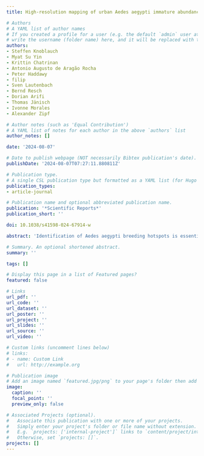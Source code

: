 ```yaml
---
title: High-resolution mapping of urban Aedes aegypti immature abundance through breeding site detection based on satellite and street view imagery

# Authors
# A YAML list of author names
# If you created a profile for a user (e.g. the default `admin` user at `content/authors/admin/`), 
# write the username (folder name) here, and it will be replaced with their full name and linked to their profile.
authors:
- Steffen Knoblauch
- Myat Su Yin
- Krittin Chatrinan
- Antonio Augusto de Aragão Rocha
- Peter Haddawy
- filip
- Sven Lautenbach
- Bernd Resch
- Dorian Arifi
- Thomas Jänisch
- Ivonne Morales
- Alexander Zipf

# Author notes (such as 'Equal Contribution')
# A YAML list of notes for each author in the above `authors` list
author_notes: []

date: '2024-08-07'

# Date to publish webpage (NOT necessarily Bibtex publication's date).
publishDate: '2024-08-07T07:27:11.880811Z'

# Publication type.
# A single CSL publication type but formatted as a YAML list (for Hugo requirements).
publication_types:
- article-journal

# Publication name and optional abbreviated publication name.
publication: '*Scientific Reports*'
publication_short: ''

doi: 10.1038/s41598-024-67914-w

abstract: 'Identification of Aedes aegypti breeding hotspots is essential for the implementation of targeted vector control strategies and thus the prevention of several mosquito-borne diseases worldwide. Training computer vision models on satellite and street view imagery in the municipality of Rio de Janeiro, we analyzed the correlation between the density of common breeding grounds and Aedes aegypti infestation measured by ovitraps on a monthly basis between 2019 and 2022. Our findings emphasized the significance (p ≤ 0.05) of micro-habitat proxies generated through object detection, allowing to explain high spatial variance in urban abundance of Aedes aegypti immatures. Water tanks, non-mounted car tires, plastic bags, potted plants, and storm drains positively correlated with Aedes aegypti egg and larva counts considering a 1000 m mosquito flight range buffer around 2700 ovitrap locations, while dumpsters, small trash bins, and large trash bins exhibited a negative association. This complementary application of satellite and street view imagery opens the pathway for high-resolution interpolation of entomological surveillance data and has the potential to optimize vector control strategies. Consequently it supports the mitigation of emerging infectious diseases transmitted by Aedes aegypti, such as dengue, chikungunya, and Zika, which cause thousands of deaths each year.'

# Summary. An optional shortened abstract.
summary: ''

tags: []

# Display this page in a list of Featured pages?
featured: false

# Links
url_pdf: ''
url_code: ''
url_dataset: ''
url_poster: ''
url_project: ''
url_slides: ''
url_source: ''
url_video: ''

# Custom links (uncomment lines below)
# links:
# - name: Custom Link
#   url: http://example.org

# Publication image
# Add an image named `featured.jpg/png` to your page's folder then add a caption below.
image:
  caption: ''
  focal_point: ''
  preview_only: false

# Associated Projects (optional).
#   Associate this publication with one or more of your projects.
#   Simply enter your project's folder or file name without extension.
#   E.g. `projects: ['internal-project']` links to `content/project/internal-project/index.md`.
#   Otherwise, set `projects: []`.
projects: []
---
```


